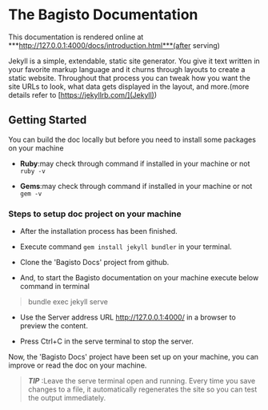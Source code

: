 # The Bagisto Documentation

This documentation is rendered online at ***http://127.0.0.1:4000/docs/introduction.html***(after serving)

Jekyll is a simple, extendable, static site generator. You give it text written in your favorite markup language and it churns through layouts to create a static website. Throughout that process you can tweak how you want the site URLs to look, what data gets displayed in the layout, and more.(more details refer to [https://jekyllrb.com/](Jekyll))

## Getting Started

You can build the doc locally but before you need to install some packages on your machine

* **Ruby**:may check through command if installed in your machine or not `ruby -v`

* **Gems**:may check through command if installed in your machine or not `gem -v`

### Steps to setup doc project on your machine

* After the installation process has been finished.

* Execute command `gem install jekyll bundler` in your terminal.

* Clone the 'Bagisto Docs' project from github.

* And, to start the Bagisto documentation on your machine execute below command in terminal

>bundle exec jekyll serve

* Use the Server address URL http://127.0.0.1:4000/ in a browser to preview the content.

* Press Ctrl+C in the serve terminal to stop the server.

Now, the 'Bagisto Docs' project have been set up on your machine, you can improve or read the doc on your machine.

>***TIP*** :Leave the serve terminal open and running. Every time you save changes to a file, it automatically regenerates the site so you can test the output immediately.
